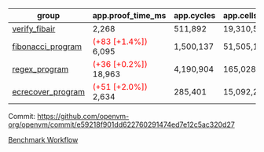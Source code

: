 | group | app.proof_time_ms | app.cycles | app.cells_used | leaf.proof_time_ms | leaf.cycles | leaf.cells_used |
| -- | -- | -- | -- | -- | -- | -- |
| [verify_fibair](https://github.com/openvm-org/openvm/blob/benchmark-results/benchmarks-pr/1245/verify_fibair-e59218f901dd622760291474ed7e12c5ac320d27.md) | 2,268 |  511,892 |  19,310,589 |- | - | - |
| [fibonacci_program](https://github.com/openvm-org/openvm/blob/benchmark-results/benchmarks-pr/1245/fibonacci-e59218f901dd622760291474ed7e12c5ac320d27.md) |<span style='color: red'>(+83 [+1.4%])</span> 6,095 |  1,500,137 |  51,505,102 |- | - | - |
| [regex_program](https://github.com/openvm-org/openvm/blob/benchmark-results/benchmarks-pr/1245/regex-e59218f901dd622760291474ed7e12c5ac320d27.md) |<span style='color: red'>(+36 [+0.2%])</span> 18,963 |  4,190,904 |  165,028,173 |- | - | - |
| [ecrecover_program](https://github.com/openvm-org/openvm/blob/benchmark-results/benchmarks-pr/1245/ecrecover-e59218f901dd622760291474ed7e12c5ac320d27.md) |<span style='color: red'>(+51 [+2.0%])</span> 2,634 |  285,401 |  15,092,297 |- | - | - |


Commit: https://github.com/openvm-org/openvm/commit/e59218f901dd622760291474ed7e12c5ac320d27

[Benchmark Workflow](https://github.com/openvm-org/openvm/actions/runs/12900614091)
